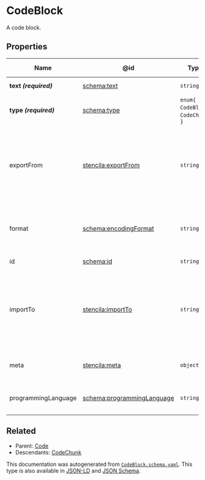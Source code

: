 # CodeBlock

A code block.

## Properties

| Name                  | @id                                                                  | Type                                 | Description                                                                                            | Inherited from           |
| --------------------- | -------------------------------------------------------------------- | ------------------------------------ | ------------------------------------------------------------------------------------------------------ | ------------------------ |
| **text _(required)_** | [schema:text](https://schema.org/text)                               | `string`                             | The text of the code.                                                                                  | [Code](./Code)           |
| **type _(required)_** | [schema:type](https://schema.org/type)                               | `enum{`​`CodeBlock`, `CodeChunk`​`}` | The name of the type.                                                                                  | [Entity](./Entity)       |
| exportFrom            | [stencila:exportFrom](https://schema.stenci.la/exportFrom.jsonld)    | `string`                             | A compilation directive giving the name of the variable to export into the content of the code block.  | [CodeBlock](./CodeBlock) |
| format                | [schema:encodingFormat](https://schema.org/encodingFormat)           | `string`                             | Media type, typically expressed using a MIME format, of the code.                                      | [Code](./Code)           |
| id                    | [schema:id](https://schema.org/id)                                   | `string`                             | The identifier for this item.                                                                          | [Entity](./Entity)       |
| importTo              | [stencila:importTo](https://schema.stenci.la/importTo.jsonld)        | `string`                             | A compilation directive giving the name of the variable to import the content of the code block as.    | [CodeBlock](./CodeBlock) |
| meta                  | [stencila:meta](https://schema.stenci.la/meta.jsonld)                | `object`                             | Metadata associated with this item.                                                                    | [Entity](./Entity)       |
| programmingLanguage   | [schema:programmingLanguage](https://schema.org/programmingLanguage) | `string`                             | The programming language of the code.                                                                  | [Code](./Code)           |

## Related

-   Parent: [Code](./Code)
-   Descendants: [CodeChunk](./CodeChunk)

 This documentation was autogenerated from [`CodeBlock.schema.yaml`](https://github.com/stencila/schema/blob/master/schema/CodeBlock.schema.yaml). This type is also available in [JSON-LD](https://schema.stenci.la/CodeBlock.jsonld) and [JSON Schema](https://schema.stenci.la/CodeBlock.schema.json).
